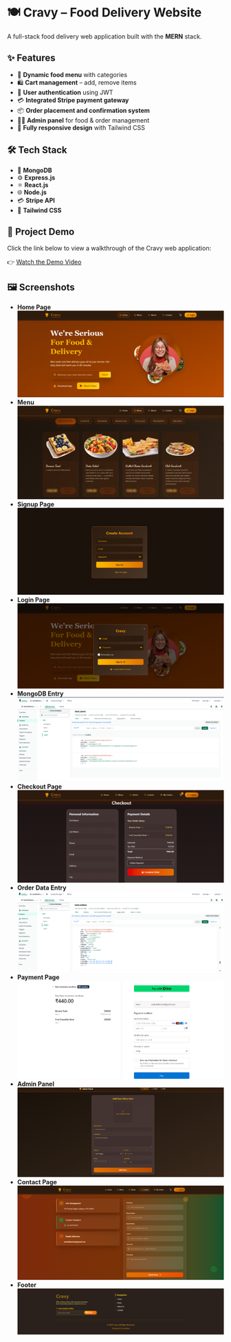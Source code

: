# 🍽️ **Cravy – Food Delivery Website**

A full-stack food delivery web application built with the **MERN** stack.


## ✨ **Features**

- 🍲 **Dynamic food menu** with categories 
- 🛍️ **Cart management** – add, remove items  
- 🔐 **User authentication** using JWT  
- 💳 **Integrated Stripe payment gateway**  
- 📦 **Order placement and confirmation system**  
- 👨‍🍳 **Admin panel** for food & order management
- 📱 **Fully responsive design** with Tailwind CSS


## 🛠️ **Tech Stack**

- 🍃 **MongoDB**
- ⚙️ **Express.js**
- ⚛️ **React.js**
- 🌐 **Node.js**
- 💳 **Stripe API**
- 🎨 **Tailwind CSS**


## 🎥 **Project Demo**

Click the link below to view a walkthrough of the Cravy web application:

👉 [Watch the Demo Video](https://drive.google.com/file/d/1lHg3pVVewGOS7VZK_XfyK-Y7HsTnqKuk/view?usp=sharing)


  
## 🖼️ **Screenshots**

- **Home Page** 
![Home Page](assets/screenshots/Homepage.png)
- **Menu** 
![Menu](assets/screenshots/Menu.png)
- **Signup Page**  
![Signup Page](assets/screenshots/Signup-Page.png)
- **Login Page**  
![Login Page](assets/screenshots/Login-Page.png)
- **MongoDB Entry** 
![Mongodb Entry](assets/screenshots/Mongodb-Entry.png)
- **Checkout Page**  
![Checkout Page](assets/screenshots/Checkout-Page.png)
- **Order Data Entry**  
![Order Data Entry](assets/screenshots/Order-Data-Entry.png)
- **Payment Page**  
![Payment Page](assets/screenshots/Payment-Page.png)
- **Admin Panel**  
![Admin Panel](assets/screenshots/AdminPanel.png)
- **Contact Page**  
![Contact Page](assets/screenshots/Contact-Page.png)
- **Footer** 
![Footer](assets/screenshots/Footer.png)





